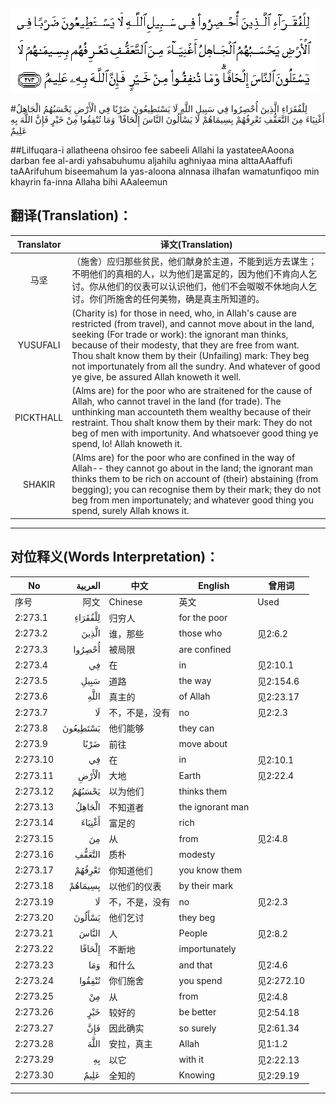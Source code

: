 ![002:273](images/002_273.gif)

#لِلْفُقَرَاءِ الَّذِينَ أُحْصِرُوا فِي سَبِيلِ اللَّهِ لَا يَسْتَطِيعُونَ ضَرْبًا فِي الْأَرْضِ يَحْسَبُهُمُ الْجَاهِلُ أَغْنِيَاءَ مِنَ التَّعَفُّفِ تَعْرِفُهُمْ بِسِيمَاهُمْ لَا يَسْأَلُونَ النَّاسَ إِلْحَافًا ۗ وَمَا تُنْفِقُوا مِنْ خَيْرٍ فَإِنَّ اللَّهَ بِهِ عَلِيمٌ 

##Lilfuqara-i allatheena ohsiroo fee sabeeli Allahi la yastateeAAoona darban fee al-ardi yahsabuhumu aljahilu aghniyaa mina alttaAAaffufi taAArifuhum biseemahum la yas-aloona alnnasa ilhafan wamatunfiqoo min khayrin fa-inna Allaha bihi AAaleemun 

## 翻译(Translation)：

| Translator | 译文(Translation)                                            |
| :--------: | ------------------------------------------------------------ |
|    马坚    | （施舍）应归那些贫民，他们献身於主道，不能到远方去谋生；不明他们的真相的人，以为他们是富足的，因为他们不肯向人乞讨。你从他们的仪表可以认识他们，他们不会呶呶不休地向人乞讨。你们所施舍的任何美物，确是真主所知道的。 |
|  YUSUFALI  | (Charity is) for those in need, who, in Allah's cause are restricted (from travel), and cannot move about in the land, seeking (For trade or work): the ignorant man thinks, because of their modesty, that they are free from want. Thou shalt know them by their (Unfailing) mark: They beg not importunately from all the sundry. And whatever of good ye give, be assured Allah knoweth it well. |
| PICKTHALL  | (Alms are) for the poor who are straitened for the cause of Allah, who cannot travel in the land (for trade). The unthinking man accounteth them wealthy because of their restraint. Thou shalt know them by their mark: They do not beg of men with importunity. And whatsoever good thing ye spend, lo! Allah knoweth it. |
|   SHAKIR   | (Alms are) for the poor who are confined in the way of Allah-- they cannot go about in the land; the ignorant man thinks them to be rich on account of (their) abstaining (from begging); you can recognise them by their mark; they do not beg from men importunately; and whatever good thing you spend, surely Allah knows it. |

---

## 对位释义(Words Interpretation)：

| No   | العربية | 中文    | English | 曾用词 |
| ---- | ------: | ------- | ------- | ------ |
| 序号 |    阿文 | Chinese | 英文    | Used   |
| 2:273.1  | لِلْفُقَرَاءِ  | 归穷人         | for the poor     |            |
| 2:273.2  | الَّذِينَ    | 谁，那些       | those who        | 见2:6.2    |
| 2:273.3  | أُحْصِرُوا   | 被局限         | are confined     |            |
| 2:273.4  | فِي       | 在             | in               | 见2:10.1   |
| 2:273.5  | سَبِيلِ     | 道路           | the way          | 见2:154.6  |
| 2:273.6  |     اللَّهِ | 真主的         | of Allah         | 见2:23.17  |
| 2:273.7  | لَا       | 不，不是，没有 | no               | 见2:2.3    |
| 2:273.8  | يَسْتَطِيعُونَ | 他们能够       | they can         |            |
| 2:273.9  | ضَرْبًا     | 前往           | move about       |            |
| 2:273.10 | فِي       | 在             | in               | 见2:10.1   |
| 2:273.11 | الْأَرْضِ    | 大地           | Earth            | 见2:22.4   |
| 2:273.12 | يَحْسَبُهُمُ   | 以为他们       | thinks them      |            |
| 2:273.13 | الْجَاهِلُ   | 不知道者       | the ignorant man |            |
| 2:273.14 | أَغْنِيَاءَ   | 富足的         | rich             |            |
| 2:273.15 | مِنَ       | 从             | from             | 见2:4.8    |
| 2:273.16 | التَّعَفُّفِ   | 质朴           | modesty          |            |
| 2:273.17 | تَعْرِفُهُمْ   | 你知道他们     | you know them    |            |
| 2:273.18 | بِسِيمَاهُمْ  | 以他们的仪表   | by their mark    |            |
| 2:273.19 | لَا       | 不，不是，没有 | no               | 见2:2.3    |
| 2:273.20 | يَسْأَلُونَ   | 他们乞讨       | they beg         |            |
| 2:273.21 | النَّاسَ    | 人             | People           | 见2:8.2    |
| 2:273.22 | إِلْحَافًا   | 不断地         | importunately    |            |
| 2:273.23 | وَمَا      | 和什么         | and that         | 见2:4.6    |
| 2:273.24 | تُنْفِقُوا   | 你们施舍       | you spend        | 见2:272.10 |
| 2:273.25 | مِنْ       | 从             | from             | 见2:4.8    |
| 2:273.26 | خَيْرٍ      | 较好的         | be better        | 见2:54.18  |
| 2:273.27 | فَإِنَّ      | 因此确实       | so surely        | 见2:61.34  |
| 2:273.28 | اللَّهَ     | 安拉，真主     | Allah            | 见1:1.2    |
| 2:273.29 | بِهِ       | 以它           | with it          | 见2:22.13  |
| 2:273.30 | عَلِيمٌ     | 全知的         | Knowing          | 见2:29.19  |

---
